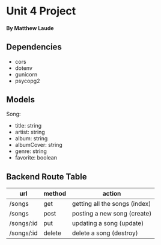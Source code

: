 # Unit 4 Project
#### By Matthew Laude

## Dependencies
- cors
- dotenv
- gunicorn
- psycopg2

## Models
Song:
- title: string
- artist: string
- album: string
- albumCover: string
- genre: string
- favorite: boolean

## Backend Route Table 
| url | method | action |
|-----|--------|--------|
| /songs | get | getting all the songs (index)||
| /songs | post | posting a new song (create) |
| /songs/:id | put | updating a song (update) |
| /songs/:id | delete | delete a song (destroy) |
